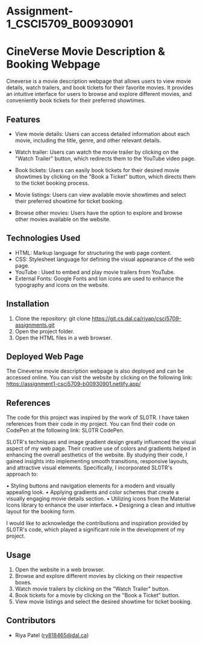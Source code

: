 # Assignment-1_CSCI5709_B00930901
# CineVerse Movie Description & Booking Webpage

Cineverse is a movie description webpage that allows users to view movie details, watch trailers, and book tickets for their favorite movies. It provides an intuitive interface for users to browse and explore different movies, and conveniently book tickets for their preferred showtimes.

## Features

- View movie details: Users can access detailed information about each movie, including the title, genre, and other relevant details.

- Watch trailer: Users can watch the movie trailer by clicking on the "Watch Trailer" button, which redirects them to the YouTube video page.

- Book tickets: Users can easily book tickets for their desired movie showtimes by clicking on the "Book a Ticket" button, which directs them to the ticket booking process.

- Movie listings: Users can view available movie showtimes and select their preferred showtime for ticket booking.

- Browse other movies: Users have the option to explore and browse other movies available on the website.

## Technologies Used

- HTML: Markup language for structuring the web page content.
- CSS: Stylesheet language for defining the visual appearance of the web page.
- YouTube : Used to embed and play movie trailers from YouTube.
- External Fonts: Google Fonts and Ion icons are used to enhance the typography and icons on the website.


## Installation

1.	Clone the repository: git clone https://git.cs.dal.ca/riyap/csci5709-assignments.git
2.	Open the project folder.
3.	Open the HTML files in a web browser.

## Deployed Web Page

The Cineverse movie description webpage is also deployed and can be accessed online. You can visit the website by clicking on the following link: https://assignment1-csci5709-b00930901.netlify.app/


## References

The code for this project was inspired by the work of SL0TR. I have taken references from their code in my project. You can find their code on CodePen at the following link: SL0TR CodePen.

SL0TR's techniques and image gradient design greatly influenced the visual aspect of my web page. Their creative use of colors and gradients helped in enhancing the overall aesthetics of the website. By studying their code, I gained insights into implementing smooth transitions, responsive layouts, and attractive visual elements.
Specifically, I incorporated SL0TR's approach to:

•	Styling buttons and navigation elements for a modern and visually appealing look.
•	Applying gradients and color schemes that create a visually engaging movie details section.
•	Utilizing icons from the Material Icons library to enhance the user interface.
•	Designing a clean and intuitive layout for the booking form.

I would like to acknowledge the contributions and inspiration provided by SL0TR's code, which played a significant role in the development of my project.

## Usage

1. Open the website in a web browser.
2. Browse and explore different movies by clicking on their respective boxes.
3. Watch movie trailers by clicking on the "Watch Trailer" button.
4. Book tickets for a movie by clicking on the "Book a Ticket" button.
5. View movie listings and select the desired showtime for ticket booking.


## Contributors

- Riya Patel (ry818465@dal.ca)


